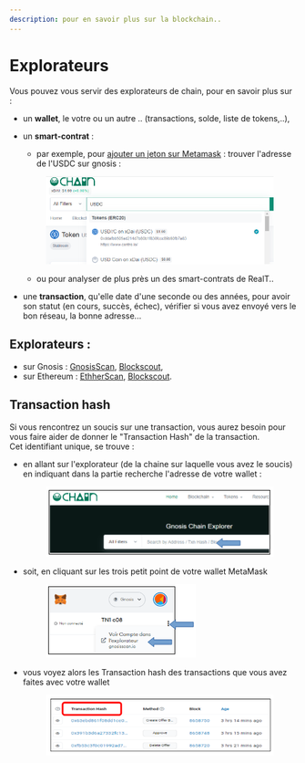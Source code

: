 ```yaml
---
description: pour en savoir plus sur la blockchain..
---
```


# Explorateurs

Vous pouvez vous servir des explorateurs de chain, pour en savoir plus sur : &#x20;

* un **wallet**, le votre ou un autre .. (transactions, solde, liste de tokens,..),
*   un **smart-contrat** :&#x20;

    * par exemple, pour [ajouter un jeton sur Metamask](../../portefeuille/metamask/ajout-dun-token.md) : trouver l'adresse de l'USDC sur gnosis :&#x20;

    <figure><img src="../../../.gitbook/assets/image (48).png" alt=""><figcaption></figcaption></figure>

    * ou pour analyser de plus près un des smart-contrats de RealT..
* une **transaction**, qu'elle date d'une seconde ou des années, pour avoir son statut (en cours, succès, échec), vérifier si vous avez envoyé vers le bon réseau, la bonne adresse...

## Explorateurs :&#x20;

* sur Gnosis : [GnosisScan](https://gnosisscan.io/), [Blockscout](https://blockscout.com/xdai/mainnet),
* sur Ethereum : [EthherScan](https://etherscan.io/),  [Blockscout](https://blockscout.com/eth/mainnet).

## Transaction hash

Si vous rencontrez un soucis sur une transaction, vous aurez besoin pour vous faire aider de donner le "Transaction Hash" de la transaction.\
Cet identifiant unique, se trouve :

*   en allant sur l'explorateur (de la chaine sur laquelle vous avez  le soucis) en indiquant dans la partie recherche l'adresse de votre wallet :

    <figure><img src="../../../.gitbook/assets/image (1) (2).png" alt=""><figcaption></figcaption></figure>
*   soit, en cliquant sur les trois petit point de votre wallet  MetaMask

    <figure><img src="../../../.gitbook/assets/image (1) (3).png" alt=""><figcaption></figcaption></figure>
*   vous voyez alors les Transaction hash des transactions que vous avez faites avec votre wallet

    <figure><img src="../../../.gitbook/assets/image (5) (2).png" alt=""><figcaption></figcaption></figure>
